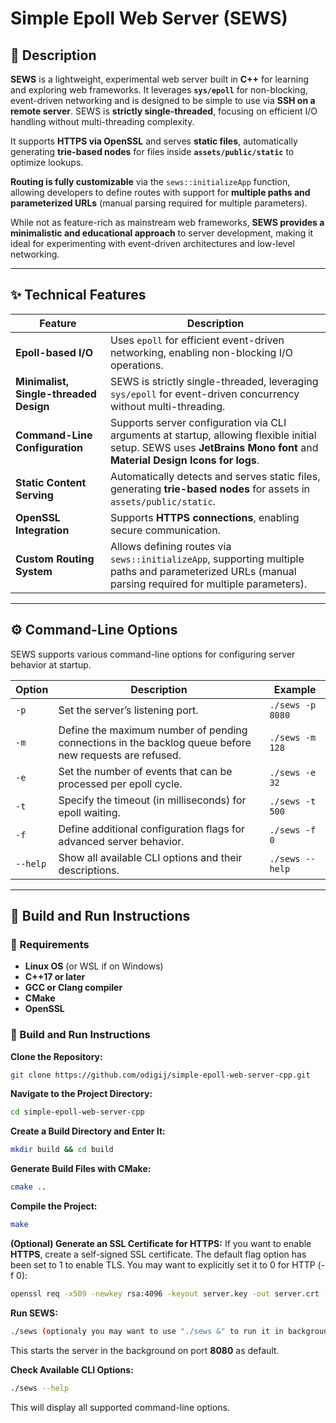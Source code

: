 # Simple Epoll Web Server (SEWS)

## 📌 Description

**SEWS** is a lightweight, experimental web server built in **C++** for learning and exploring web frameworks. It leverages **`sys/epoll`** for non-blocking, event-driven networking and is designed to be simple to use via **SSH on a remote server**. SEWS is **strictly single-threaded**, focusing on efficient I/O handling without multi-threading complexity.

It supports **HTTPS via OpenSSL** and serves **static files**, automatically generating **trie-based nodes** for files inside **`assets/public/static`** to optimize lookups. 

**Routing is fully customizable** via the `sews::initializeApp` function, allowing developers to define routes with support for **multiple paths and parameterized URLs** (manual parsing required for multiple parameters).

While not as feature-rich as mainstream web frameworks, **SEWS provides a minimalistic and educational approach** to server development, making it ideal for experimenting with event-driven architectures and low-level networking.

---

## ✨ **Technical Features**
| Feature | Description |
|---------|------------|
| **Epoll-based I/O** | Uses `epoll` for efficient event-driven networking, enabling non-blocking I/O operations. |
| **Minimalist, Single-threaded Design** | SEWS is strictly single-threaded, leveraging `sys/epoll` for event-driven concurrency without multi-threading. |
| **Command-Line Configuration** | Supports server configuration via CLI arguments at startup, allowing flexible initial setup. SEWS uses **JetBrains Mono font** and **Material Design Icons for logs**. |
| **Static Content Serving** | Automatically detects and serves static files, generating **trie-based nodes** for assets in `assets/public/static`. |
| **OpenSSL Integration** | Supports **HTTPS connections**, enabling secure communication. |
| **Custom Routing System** | Allows defining routes via `sews::initializeApp`, supporting multiple paths and parameterized URLs (manual parsing required for multiple parameters). |

---

## ⚙️ **Command-Line Options**
SEWS supports various command-line options for configuring server behavior at startup.

| Option | Description | Example |
|--------|-------------|---------|
| `-p`   | Set the server’s listening port. | `./sews -p 8080` |
| `-m`   | Define the maximum number of pending connections in the backlog queue before new requests are refused. | `./sews -m 128` |
| `-e`   | Set the number of events that can be processed per epoll cycle. | `./sews -e 32` |
| `-t`   | Specify the timeout (in milliseconds) for epoll waiting. | `./sews -t 500` |
| `-f`   | Define additional configuration flags for advanced server behavior. | `./sews -f 0` |
| `--help` | Show all available CLI options and their descriptions. | `./sews --help` |

---

## 🔧 **Build and Run Instructions**

### **📌 Requirements**
- **Linux OS** (or WSL if on Windows)
- **C++17 or later**
- **GCC or Clang compiler**
- **CMake**
- **OpenSSL**

### 📌 Build and Run Instructions

**Clone the Repository:**
   ```bash
   git clone https://github.com/odigij/simple-epoll-web-server-cpp.git
   ```

**Navigate to the Project Directory:**
   ```bash
   cd simple-epoll-web-server-cpp
   ```

**Create a Build Directory and Enter It:**
   ```bash
   mkdir build && cd build
   ```

**Generate Build Files with CMake:**
   ```bash
   cmake ..
   ```

**Compile the Project:**
   ```bash
   make
   ```

**(Optional) Generate an SSL Certificate for HTTPS:**
   If you want to enable **HTTPS**, create a self-signed SSL certificate. The default flag option has been set to 1 to enable TLS. You may want to explicitly set it to 0 for HTTP (-f 0):
   ```bash
   openssl req -x509 -newkey rsa:4096 -keyout server.key -out server.crt -days 365 -nodes
   ```

**Run SEWS:**
   ```bash
   ./sews (optionaly you may want to use "./sews &" to run it in background)
   ```
   This starts the server in the background on port **8080** as default.

**Check Available CLI Options:**
   ```bash
   ./sews --help
   ```
   This will display all supported command-line options.
